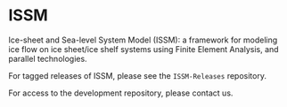 # ISSM
Ice-sheet and Sea-level System Model (ISSM): a framework for modeling ice flow 
on ice sheet/ice shelf systems using Finite Element Analysis, and parallel 
technologies.

For tagged releases of ISSM, please see the `ISSM-Releases` repository.

For access to the development repository, please contact us.
